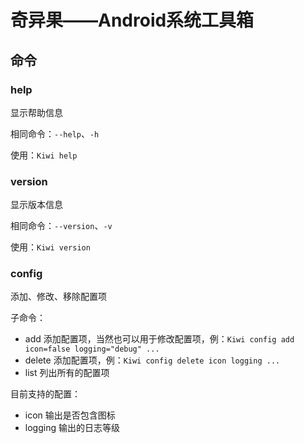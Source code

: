 # 奇异果——Android系统工具箱

## 命令

### help

显示帮助信息

相同命令：`--help`、`-h`

使用：`Kiwi help`

### version

显示版本信息

相同命令：`--version`、`-v`

使用：`Kiwi version`

### config

添加、修改、移除配置项

子命令：

- add 添加配置项，当然也可以用于修改配置项，例：`Kiwi config add icon=false logging="debug" ...`
- delete 添加配置项，例：`Kiwi config delete icon logging ...`
- list 列出所有的配置项

目前支持的配置：

- icon 输出是否包含图标
- logging 输出的日志等级
